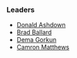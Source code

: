 ### Leaders
* [Donald Ashdown](mailto:donald.ashdown@owasp.org)
* [Brad Ballard](mailto:brad.ballard@owasp.org)
* [Dema Gorkun](mailto:dema.gorkun@owasp.org)
* [Camron Matthews](mailto:camron.matthews@owasp.org)
